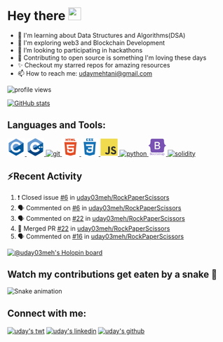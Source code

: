 # Hey there <img src="Hi.gif"  width="29px" height="29px">

- 🔭 I'm learning about Data Structures and Algorithms(DSA)
- 🥅 I'm exploring web3 and Blockchain Development
- 👯 I’m looking to participating in hackathons
- 💞️ Contributing to open source is something I'm loving these days
- ✨ Checkout my starred repos for amazing resources
- 📫 How to reach me: [udaymehtani@gmail.com](mailto:udaymehtani@gmail.com)

![profile views](https://komarev.com/ghpvc/?username=uday03meh&style=flat&color=brightgreen&label=Profile+Views)

[![GitHub stats](https://github-readme-stats.vercel.app/api?username=uday03meh&count_private=true&theme=radical&show_icons=true&?hide=)](https://github.com/anuraghazra/github-readme-stats)
   
## Languages and Tools:
<p align="left"> 
   <a href="https://www.cprogramming.com/" target="_blank"> <img src="https://raw.githubusercontent.com/devicons/devicon/master/icons/c/c-original.svg" alt="c" width="40" height="40"/> </a>
   <a href="https://www.w3schools.com/cpp/" target="_blank"> <img src="https://raw.githubusercontent.com/devicons/devicon/master/icons/cplusplus/cplusplus-original.svg" alt="cplusplus" width="40" height="40"/> </a>
 <a href="https://git-scm.com/" target="_blank"> <img src="https://www.vectorlogo.zone/logos/git-scm/git-scm-icon.svg" alt="git" width="40" height="40"/> </a>
  <a href="https://www.w3.org/html/" target="_blank"> <img src="https://raw.githubusercontent.com/devicons/devicon/master/icons/html5/html5-plain-wordmark.svg" alt="html5" width="40" height="40"/> </a>
<a href="https://www.w3schools.com/css/" target="_blank"> <img src="https://raw.githubusercontent.com/devicons/devicon/master/icons/css3/css3-plain-wordmark.svg" alt="css3" width="40" height="40"/> </a>
  <a href="https://developer.mozilla.org/en-US/docs/Web/JavaScript" target="_blank"> <img src="https://raw.githubusercontent.com/devicons/devicon/master/icons/javascript/javascript-original.svg" alt="javascript" width="40" height="40"/> </a>
  <a href="https://www.python.org" target="_blank"> <img src="https://upload.wikimedia.org/wikipedia/commons/thumb/c/c3/Python-logo-notext.svg/2048px-Python-logo-notext.svg.png" alt="python" width="40" height="40"/> </a>
  <a href="https://getbootstrap.com" target="_blank"> <img src="https://raw.githubusercontent.com/devicons/devicon/master/icons/bootstrap/bootstrap-plain-wordmark.svg" alt="bootstrap" width="40" height="40"/> </a>
  <a href="https://docs.soliditylang.org/" target="_blank"> <img src="https://docs.soliditylang.org/en/v0.8.16/_static/logo.svg" alt="solidity" width="40" height="40"/> </a>
</p>

## ⚡Recent Activity

<!--START_SECTION:activity-->
1. ❗️ Closed issue [#6](https://github.com/uday03meh/RockPaperScissors/issues/6) in [uday03meh/RockPaperScissors](https://github.com/uday03meh/RockPaperScissors)
2. 🗣 Commented on [#6](https://github.com/uday03meh/RockPaperScissors/issues/6) in [uday03meh/RockPaperScissors](https://github.com/uday03meh/RockPaperScissors)
3. 🗣 Commented on [#22](https://github.com/uday03meh/RockPaperScissors/issues/22) in [uday03meh/RockPaperScissors](https://github.com/uday03meh/RockPaperScissors)
4. 🎉 Merged PR [#22](https://github.com/uday03meh/RockPaperScissors/pull/22) in [uday03meh/RockPaperScissors](https://github.com/uday03meh/RockPaperScissors)
5. 🗣 Commented on [#16](https://github.com/uday03meh/RockPaperScissors/issues/16) in [uday03meh/RockPaperScissors](https://github.com/uday03meh/RockPaperScissors)
<!--END_SECTION:activity-->

[![@uday03meh's Holopin board](https://holopin.io/api/user/board?user=uday03meh)](https://holopin.io/@uday03meh)

## Watch my contributions get eaten by a snake 🐍

![Snake animation](https://github.com/uday03meh/uday03meh/blob/output/github-contribution-grid-snake.svg)

## Connect with me:
<p align="left">
<a href="https://twitter.com/uday03meh" target="blank"><img align="center" src="https://raw.githubusercontent.com/rahuldkjain/github-profile-readme-generator/master/src/images/icons/Social/twitter.svg" alt="uday's twt" height="40" width="40" /></a>
<a href="https://www.linkedin.com/in/udaymehtani/" target="blank"><img align="center" src="https://raw.githubusercontent.com/rahuldkjain/github-profile-readme-generator/master/src/images/icons/Social/linked-in-alt.svg" alt="uday's linkedin" height="40" width="40" /></a>
<a href="https://github.com/uday03meh" target="blank"><img align="center" src="https://user-images.githubusercontent.com/59679281/195826962-6fbe361f-0e78-4448-b74d-9d531bfd077a.png" alt="uday's github" height="40" width="40" /></a>
</p>

<!--

README IMPROVEMENT 
my domains:
https://udaymehtani.github.io/
https://uday-mehtani.github.io/
https://uday03meh.github.io/

https://github.com/rzashakeri/beautify-github-profile

https://twitter.com/PriteshKiri/status/1577154041032937472?t=kOL7GSaz5-EIWzWcmWn9Rg&s=08

https://rahuldkjain.github.io/gh-profile-readme-generator/?s=08

https://eddiehubcommunity.github.io/awesome-github-profiles/profiles

Idea for icons:
use both type of icons with square ones above label icons and give same width to both, use them as images and not as links

Try out more github stats and github actions for page deployment
-->

